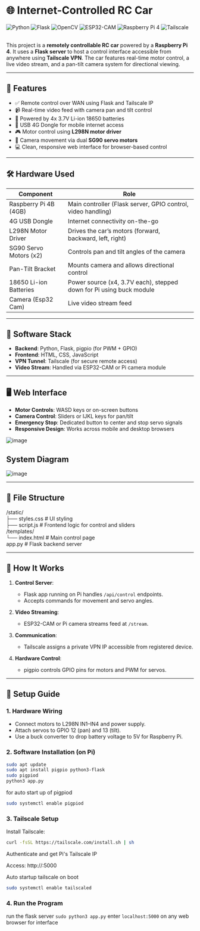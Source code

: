 # 🌐 Internet-Controlled RC Car 
![Python](https://img.shields.io/badge/python-3.8%2B-blue)
![Flask](https://img.shields.io/badge/flask-2.0%2B-lightgrey)
![OpenCV](https://img.shields.io/badge/opencv-4.5%2B-orange)
![ESP32-CAM](https://img.shields.io/badge/ESP32--CAM-compatible-green)
![Raspberry Pi 4](https://img.shields.io/badge/Raspberry_Pi-compatible-green)
![Tailscale](https://img.shields.io/badge/Tailscale-Integrated-yellow)<br/><br/>

This project is a **remotely controllable RC car** powered by a **Raspberry Pi 4**. It uses a **Flask server** to host a control interface accessible from anywhere using **Tailscale VPN**. The car features real-time motor control, a live video stream, and a pan-tilt camera system for directional viewing.

---

## 🚗 Features

- ✅ Remote control over WAN using Flask and Tailscale IP
- 📹 Real-time video feed with camera pan and tilt control
- 🔋 Powered by 4x 3.7V Li-ion 18650 batteries 
- 🔌 USB 4G Dongle for mobile internet access
- 🎮 Motor control using **L298N motor driver**
- 🎥 Camera movement via dual **SG90 servo motors**
- 💻 Clean, responsive web interface for browser-based control
---

## 🛠️ Hardware Used

| Component              | Role                                                                 |
|------------------------|----------------------------------------------------------------------|
| Raspberry Pi 4B (4GB)  | Main controller (Flask server, GPIO control, video handling)         |
| 4G USB Dongle          | Internet connectivity on-the-go                                      |
| L298N Motor Driver     | Drives the car’s motors (forward, backward, left, right)             |
| SG90 Servo Motors (x2) | Controls pan and tilt angles of the camera                           |
| Pan-Tilt Bracket       | Mounts camera and allows directional control                         |
| 18650 Li-ion Batteries | Power source (x4, 3.7V each), stepped down for Pi using buck module  |
| Camera (Esp32 Cam)     | Live video stream feed                                               |

---

## 🧠 Software Stack

- **Backend**: Python, Flask, pigpio (for PWM + GPIO)
- **Frontend**: HTML, CSS, JavaScript
- **VPN Tunnel**: Tailscale (for secure remote access)
- **Video Stream**: Handled via ESP32-CAM or Pi camera module

---

## 🖥️ Web Interface

- **Motor Controls**: WASD keys or on-screen buttons
- **Camera Control**: Sliders or IJKL keys for pan/tilt
- **Emergency Stop**: Dedicated button to center and stop servo signals
- **Responsive Design**: Works across mobile and desktop browsers

![image](https://github.com/user-attachments/assets/fda3a06f-ff65-41b4-b187-67d8b5f2736b)
<br/>

## System Diagram
![image](https://github.com/user-attachments/assets/85a1c15e-3867-4c64-8ad9-d1e08e2dad2b)

---

## 🧩 File Structure
/static/ <br/>
├── styles.css # UI styling <br/>
├── script.js # Frontend logic for control and sliders <br/>
/templates/ <br/>
└── index.html # Main control page <br/>
app.py # Flask backend server <br/>

---

## 🚀 How It Works

1. **Control Server**:
   - Flask app running on Pi handles `/api/control` endpoints.
   - Accepts commands for movement and servo angles.

2. **Video Streaming**:
   - ESP32-CAM or Pi camera streams feed at `/stream`.

3. **Communication**:
   - Tailscale assigns a private VPN IP accessible from registered device.

4. **Hardware Control**:
   - pigpio controls GPIO pins for motors and PWM for servos.

---

## 🔧 Setup Guide

### 1. Hardware Wiring
- Connect motors to L298N IN1–IN4 and power supply.
- Attach servos to GPIO 12 (pan) and 13 (tilt).
- Use a buck converter to drop battery voltage to 5V for Raspberry Pi.

### 2. Software Installation (on Pi)
```bash
sudo apt update
sudo apt install pigpio python3-flask
sudo pigpiod
python3 app.py
```
for auto start up of pigpiod 
```bash
sudo systemctl enable pigpiod
```
### 3. Tailscale Setup
Install Tailscale: 

```bash
curl -fsSL https://tailscale.com/install.sh | sh
```
Authenticate and get Pi's Tailscale IP

Access: http://<tailscale-ip>:5000

Auto startup tailscale on boot 
```bash
sudo systemctl enable tailscaled
```

### 4. Run the Program
run the flask server `sudo python3 app.py`
enter `localhost:5000` on any web browser for interface
